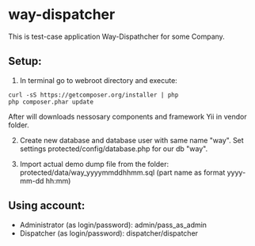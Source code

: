 # way-dispatcher
This is test-case application Way-Dispathcher for some Company.

## Setup:

1. In terminal go to webroot directory and execute:
```
curl -sS https://getcomposer.org/installer | php
php composer.phar update
```
   After will downloads nessosary components and framework Yii in vendor folder.

2. Create new database and database user with same name "way". Set settings 
   protected/config/database.php for our db "way".

3. Import actual demo dump file from the folder: protected/data/way_yyyymmddhhmm.sql 
     (part name as format yyyy-mm-dd hh:mm)
     
## Using account:

- Administrator (as login/password): admin/pass_as_admin
- Dispatcher  (as login/password): dispatcher/dispatcher

